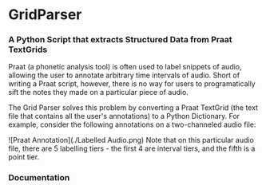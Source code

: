 # GridParser
### A Python Script that extracts Structured Data from Praat TextGrids

Praat (a phonetic analysis tool) is often used to label snippets of audio, allowing the user to annotate arbitrary time intervals of audio. Short of writing a Praat script, however, there is no way for users to programatically sift the notes they made on a particular piece of audio. 

The Grid Parser solves this problem by converting a Praat TextGrid (the text file that contains all the user's annotations) to a Python Dictionary. For example, consider the following annotations on a two-channeled audio file:

![Praat Annotation](./Labelled Audio.png)
Note that on this particular audio file, there are 5 labelling tiers - the first 4 are interval tiers, and the fifth is a point tier. 

### Documentation







